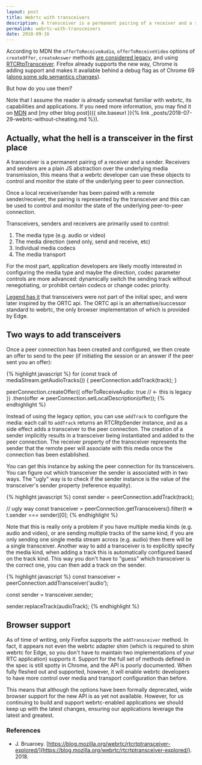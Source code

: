 ```yaml
---
layout: post
title: Webrtc with transceivers
description: A transceiver is a permanent pairing of a receiver and a sender. Receivers and senders are a plain JS abstraction over the underlying media transmission, this means that a webrtc developer can use these objects to control and monitor the state of the underlying peer to peer connection.
permalink: webrtc-with-transceivers
date: 2018-09-16
---
```


According to MDN the `offerToReceiveAudio`, `offerToReceiveVideo` options of `createOffer`, `createAnswer` methods [are considered legacy](https://developer.mozilla.org/en-US/docs/Web/API/RTCPeerConnection/createOffer), and using [RTCRtpTransceiver](https://developer.mozilla.org/en-US/docs/Web/API/RTCRtpTransceiver). Firefox already supports the new way, Chrome is adding support and makes it available behind a debug flag as of Chrome 69 ([along some sdp semantics changes](https://webrtc.org/web-apis/chrome/unified-plan/)).

But how do you use them?

Note that I assume the reader is already somewhat familiar with webrtc, its capabilities and applications. If you need more information, you may find it on [MDN](https://developer.mozilla.org/en-US/docs/Web/API/WebRTC_API) and [my other blog post]({{ site.baseurl }}{% link _posts/2018-07-29-webrtc-without-cheating.md %}).

## Actually, what the hell is a transceiver in the first place

A transceiver is a permanent pairing of a receiver and a sender. Receivers and senders are a plain JS abstraction over the underlying media transmission, this means that a webrtc developer can use these objects to control and monitor the state of the underlying peer to peer connection.

Once a local receiver/sender has been paired with a remote sender/receiver, the pairing is represented by the transceiver and this can be used to control and monitor the state of the underlying peer-to-peer connection.

Transceivers, senders and receivers are primarily used to control:

1. The media type (e.g. audio or video)
2. The media direction (send only, send and receive, etc)
3. Individual media codecs
4. The media transport

For the most part, application developers are likely mostly interested in configuring the media type and maybe the direction, codec parameter controls are more advanced: dynamically switch the sending track without renegotiating, or prohibit certain codecs or change codec priority.

[Legend has it](https://w3c.github.io/webrtc-pc/#acknowledgements) that transceivers were not part of the initial spec, and were later inspired by the ORTC api. The ORTC api is an alternative/successor standard to webrtc, the only browser implementation of which is provided by Edge.

## Two ways to add transceivers

Once a peer connection has been created and configured, we then create an offer to send to the peer (if initiating the session or an answer if the peer sent you an offer):

{% highlight javascript %}
for (const track of mediaStream.getAudioTracks()) {
    peerConnection.addTrack(track);
}

peerConnection.createOffer({
        offerToReceiveAudio: true // <- this is legacy
    })
    .then(offer => peerConnection.setLocalDescription(offer));
{% endhighlight %}

Instead of using the legacy option, you can use `addTrack` to configure the media: each call to `addTrack` returns an RTCRtpSender instance, and as a side effect adds a transceiver to the peer connection. The creation of a sender implicitly results in a transceiver being instantiated and added to the peer connection. The receiver property of the transceiver represents the sender that the remote peer will associate with this media once the connection has been established.

 You can get this instance by asking the peer connection for its transceivers. You can figure out which transceiver the sender is associated with in two ways. The "ugly" way is to check if the sender instance is the value of the transceiver's sender property (reference equality).

{% highlight javascript %}
const sender = peerConnection.addTrack(track);

// ugly way
const transceiver = peerConnection.getTransceivers().filter(t => t.sender === sender)[0];
{% endhighlight %}

Note that this is really only a problem if you have multiple media kinds (e.g. audio and video), or are sending multiple tracks of the same kind, if you are only sending one single media stream across (e.g. audio) then there will be a single transceiver. Another way to add a transceiver is to explicitly specify the media kind, when adding a track this is automatically configured based on the track kind. This way you don't have to "guess" which transceiver is the correct one, you can then add a track on the sender.

{% highlight javascript %}
const transceiver = peerConnection.addTransceiver('audio');

const sender = transceiver.sender;

sender.replaceTrack(audioTrack);
{% endhighlight %}

## Browser support

As of time of writing, only Firefox supports the `addTransceiver` method. In fact, it appears not even the webrtc adapter shim (which is required to shim webrtc for Edge, so you don't have to maintain two implementations of your RTC application) supports it. Support for the full set of methods defined in the spec is still spotty in Chrome, and the API is poorly documented. When fully fleshed out and supported, however, it will enable webrtc developers to have more control over media and transport configuration than before.

This means that although the options have been formally deprecated, wide browser support for the new API is as yet not available. However, for us continuing to build and support webrtc-enabled applications we should keep up with the latest changes, ensuring our applications leverage the latest and greatest.

### References

- J. Bruaroey. [https://blog.mozilla.org/webrtc/rtcrtptransceiver-explored/](https://blog.mozilla.org/webrtc/rtcrtptransceiver-explored/). 2018.
